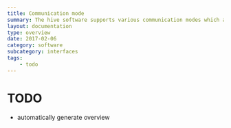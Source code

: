 ```yaml
---
title: Communication mode
summary: The hive software supports various communication modes which are described here.
layout: documentation
type: overview
date: 2017-02-06
category: software
subcategory: interfaces
tags:
    - todo
---
```



# TODO

- automatically generate overview